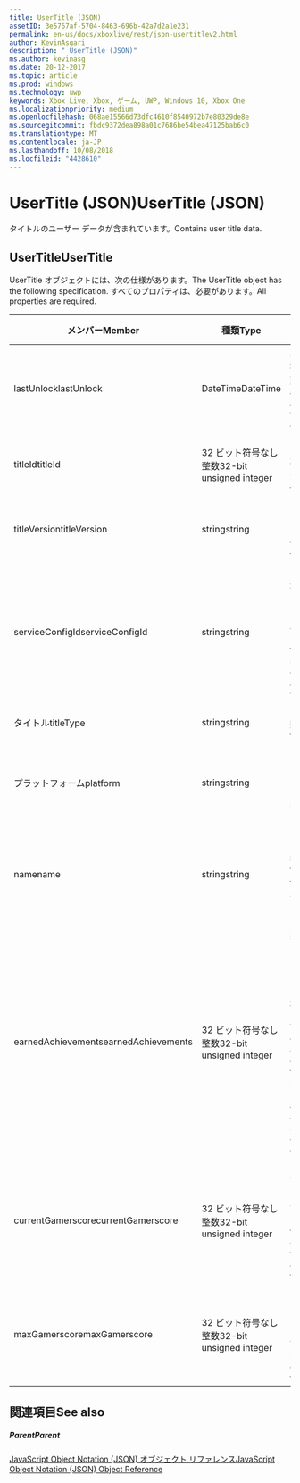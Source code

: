 ```yaml
---
title: UserTitle (JSON)
assetID: 3e5767af-5704-8463-696b-42a7d2a1e231
permalink: en-us/docs/xboxlive/rest/json-usertitlev2.html
author: KevinAsgari
description: " UserTitle (JSON)"
ms.author: kevinasg
ms.date: 20-12-2017
ms.topic: article
ms.prod: windows
ms.technology: uwp
keywords: Xbox Live, Xbox, ゲーム, UWP, Windows 10, Xbox One
ms.localizationpriority: medium
ms.openlocfilehash: 068ae15566d73dfc4610f8540972b7e80329de8e
ms.sourcegitcommit: fbdc9372dea898a01c7686be54bea47125bab6c0
ms.translationtype: MT
ms.contentlocale: ja-JP
ms.lasthandoff: 10/08/2018
ms.locfileid: "4428610"
---
```

# <a name="usertitle-json"></a><span data-ttu-id="f5f44-104">UserTitle (JSON)</span><span class="sxs-lookup"><span data-stu-id="f5f44-104">UserTitle (JSON)</span></span>
<span data-ttu-id="f5f44-105">タイトルのユーザー データが含まれています。</span><span class="sxs-lookup"><span data-stu-id="f5f44-105">Contains user title data.</span></span> 
<a id="ID4EN"></a>

 
## <a name="usertitle"></a><span data-ttu-id="f5f44-106">UserTitle</span><span class="sxs-lookup"><span data-stu-id="f5f44-106">UserTitle</span></span>
 
<span data-ttu-id="f5f44-107">UserTitle オブジェクトには、次の仕様があります。</span><span class="sxs-lookup"><span data-stu-id="f5f44-107">The UserTitle object has the following specification.</span></span> <span data-ttu-id="f5f44-108">すべてのプロパティは、必要があります。</span><span class="sxs-lookup"><span data-stu-id="f5f44-108">All properties are required.</span></span>
 
| <span data-ttu-id="f5f44-109">メンバー</span><span class="sxs-lookup"><span data-stu-id="f5f44-109">Member</span></span>| <span data-ttu-id="f5f44-110">種類</span><span class="sxs-lookup"><span data-stu-id="f5f44-110">Type</span></span>| <span data-ttu-id="f5f44-111">説明</span><span class="sxs-lookup"><span data-stu-id="f5f44-111">Description</span></span>| 
| --- | --- | --- | 
| <span data-ttu-id="f5f44-112">lastUnlock</span><span class="sxs-lookup"><span data-stu-id="f5f44-112">lastUnlock</span></span>| <span data-ttu-id="f5f44-113">DateTime</span><span class="sxs-lookup"><span data-stu-id="f5f44-113">DateTime</span></span>| <span data-ttu-id="f5f44-114">実績が最後に獲得した時刻。</span><span class="sxs-lookup"><span data-stu-id="f5f44-114">The time an achievement was last earned.</span></span>| 
| <span data-ttu-id="f5f44-115">titleId</span><span class="sxs-lookup"><span data-stu-id="f5f44-115">titleId</span></span>| <span data-ttu-id="f5f44-116">32 ビット符号なし整数</span><span class="sxs-lookup"><span data-stu-id="f5f44-116">32-bit unsigned integer</span></span>| <span data-ttu-id="f5f44-117">タイトルの一意の識別子。</span><span class="sxs-lookup"><span data-stu-id="f5f44-117">The unique identifier for the title.</span></span>| 
| <span data-ttu-id="f5f44-118">titleVersion</span><span class="sxs-lookup"><span data-stu-id="f5f44-118">titleVersion</span></span>| <span data-ttu-id="f5f44-119">string</span><span class="sxs-lookup"><span data-stu-id="f5f44-119">string</span></span>| <span data-ttu-id="f5f44-120">タイトルのバージョンです。</span><span class="sxs-lookup"><span data-stu-id="f5f44-120">The version of the title.</span></span>| 
| <span data-ttu-id="f5f44-121">serviceConfigId</span><span class="sxs-lookup"><span data-stu-id="f5f44-121">serviceConfigId</span></span>| <span data-ttu-id="f5f44-122">string</span><span class="sxs-lookup"><span data-stu-id="f5f44-122">string</span></span>| <span data-ttu-id="f5f44-123">タイトルに関連付けられているプライマリ サービス構成のセットの ID です。</span><span class="sxs-lookup"><span data-stu-id="f5f44-123">ID of the primary service config set associated with the title.</span></span>| 
| <span data-ttu-id="f5f44-124">タイトル</span><span class="sxs-lookup"><span data-stu-id="f5f44-124">titleType</span></span>| <span data-ttu-id="f5f44-125">string</span><span class="sxs-lookup"><span data-stu-id="f5f44-125">string</span></span>| <span data-ttu-id="f5f44-126">タイトルの種類。</span><span class="sxs-lookup"><span data-stu-id="f5f44-126">The title type.</span></span>| 
| <span data-ttu-id="f5f44-127">プラットフォーム</span><span class="sxs-lookup"><span data-stu-id="f5f44-127">platform</span></span>| <span data-ttu-id="f5f44-128">string</span><span class="sxs-lookup"><span data-stu-id="f5f44-128">string</span></span>| <span data-ttu-id="f5f44-129">サポートされているプラットフォームです。</span><span class="sxs-lookup"><span data-stu-id="f5f44-129">The supported platform.</span></span>| 
| <span data-ttu-id="f5f44-130">name</span><span class="sxs-lookup"><span data-stu-id="f5f44-130">name</span></span>| <span data-ttu-id="f5f44-131">string</span><span class="sxs-lookup"><span data-stu-id="f5f44-131">string</span></span>| <span data-ttu-id="f5f44-132">このタイトルのテキストの名前。</span><span class="sxs-lookup"><span data-stu-id="f5f44-132">The text name of this title.</span></span> <span data-ttu-id="f5f44-133">最大長 22 です。</span><span class="sxs-lookup"><span data-stu-id="f5f44-133">Maximum length 22.</span></span>| 
| <span data-ttu-id="f5f44-134">earnedAchievements</span><span class="sxs-lookup"><span data-stu-id="f5f44-134">earnedAchievements</span></span>| <span data-ttu-id="f5f44-135">32 ビット符号なし整数</span><span class="sxs-lookup"><span data-stu-id="f5f44-135">32-bit unsigned integer</span></span>| <span data-ttu-id="f5f44-136">実績の数は、ロック解除した実績を含む、タイトルの獲得し、課題が正常に完了します。</span><span class="sxs-lookup"><span data-stu-id="f5f44-136">The number of achievements earned for the title, including unlocked achievements and successfully completed challenges.</span></span>| 
| <span data-ttu-id="f5f44-137">currentGamerscore</span><span class="sxs-lookup"><span data-stu-id="f5f44-137">currentGamerscore</span></span>| <span data-ttu-id="f5f44-138">32 ビット符号なし整数</span><span class="sxs-lookup"><span data-stu-id="f5f44-138">32-bit unsigned integer</span></span>| <span data-ttu-id="f5f44-139">このユーザーがこのタイトルでの原因の合計ゲーマー スコア。</span><span class="sxs-lookup"><span data-stu-id="f5f44-139">The total gamerscore this user has earned in this title.</span></span>| 
| <span data-ttu-id="f5f44-140">maxGamerscore</span><span class="sxs-lookup"><span data-stu-id="f5f44-140">maxGamerscore</span></span>| <span data-ttu-id="f5f44-141">32 ビット符号なし整数</span><span class="sxs-lookup"><span data-stu-id="f5f44-141">32-bit unsigned integer</span></span>| <span data-ttu-id="f5f44-142">このタイトルの合計の考えられるゲーマー スコア。</span><span class="sxs-lookup"><span data-stu-id="f5f44-142">The total possible gamerscore for this title.</span></span>| 
  
<a id="ID4EFE"></a>

 
## <a name="see-also"></a><span data-ttu-id="f5f44-143">関連項目</span><span class="sxs-lookup"><span data-stu-id="f5f44-143">See also</span></span>
 
<a id="ID4EHE"></a>

 
##### <a name="parent"></a><span data-ttu-id="f5f44-144">Parent</span><span class="sxs-lookup"><span data-stu-id="f5f44-144">Parent</span></span> 

[<span data-ttu-id="f5f44-145">JavaScript Object Notation (JSON) オブジェクト リファレンス</span><span class="sxs-lookup"><span data-stu-id="f5f44-145">JavaScript Object Notation (JSON) Object Reference</span></span>](atoc-xboxlivews-reference-json.md)

   